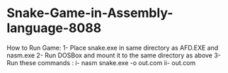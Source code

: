 # Snake-Game-in-Assembly-language-8088

 How to Run Game:
 1- Place snake.exe in same directory as AFD.EXE and nasm.exe
 2- Run DOSBox and mount it to the same directory as above
 3- Run these commands : 
       i- nasm snake.exe -o out.com
      ii- out.com                  
 
